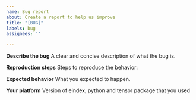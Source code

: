 ```yaml
---
name: Bug report
about: Create a report to help us improve
title: "[BUG]"
labels: bug
assignees: ''

---
```


**Describe the bug**
A clear and concise description of what the bug is.

**Reproduction steps**
Steps to reproduce the behavior:

**Expected behavior**
What you expected to happen.

**Your platform**
Version of eindex, python and tensor package that you used